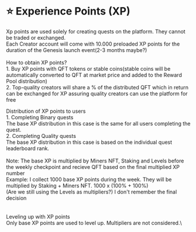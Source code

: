 # ⭐ Experience Points (XP)

Xp points are used solely for creating quests on the platform. They cannot be traded or exchanged. \
Each Creator account will come with 10.000 preloaded XP points for the duration of the Genesis launch event(2-3 months maybe?)\
\
How to obtain XP points?\
1\. Buy XP points with QFT tokens or stable coins(stable coins will be automatically converted to QFT at market price and added to the Reward Pool distribution)\
2\. Top-quality creators will share a % of the distributed QFT which in return can be exchanged for XP  assuring quality creators can use the platform for free



Distribution of XP points to users\
1\. Completing Binary quests\
&#x20;  The base XP distribution in this case is the same for all users completing the quest. \
2\. Completing Quality quests\
&#x20;   The base XP distribution in this case is based on the individual quest leaderboard rank.\
\
Note: The base XP is multiplied by Miners NFT, Staking and Levels before the weekly checkpoint and recieve QFT based on the final multiplied XP number\
Example: I collect 1000 base XP points during the week. They will be multiplied by Staking + Miners NFT. 1000 x (100% + 100%)\
(Are we still using the Levels as multipliers?) I don't remember the final decision\
\
\
Leveling up with XP points\
Only base XP points are used to level up. Multipliers are not considered.\
